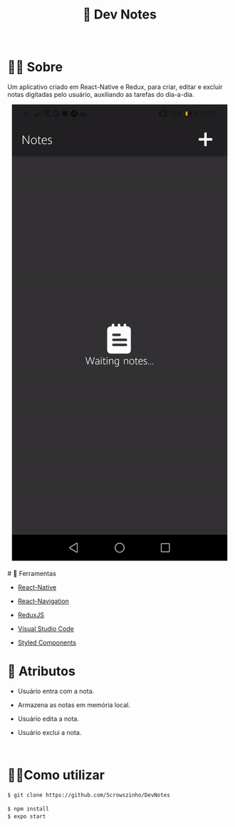 # <p align="center"> 📑 Dev Notes </p>
<br />

# 🐱‍👤 Sobre

Um aplicativo criado em React-Native e Redux, para criar, editar e 
excluir notas digitadas pelo usuário, auxiliando
as tarefas do dia-a-dia.<br />

<div align="center">
<img src="./.github/gif.gif">
</div> <br />
# 🔧 Ferramentas

* <a href="https://reactnative.dev/">React-Native</a>

* <a href="https://reactnavigation.org/">React-Navigation</a><br />

* <a href="https://redux.js.org/">ReduxJS</a><br />

* <a href="https://code.visualstudio.com/">Visual Studio Code</a>

* <a href="https://styled-components.com/">Styled Components</a><br />


# 🎱 Atributos 

* Usuário entra com a nota.

* Armazena as notas em memória local. 

* Usuário edita a nota. 

* Usuário exclui a nota.
<br/>

# 🏴‍☠️Como utilizar

  ```sh
$ git clone https://github.com/Scrowszinho/DevNotes
  ```

```sh
$ npm install
$ expo start
```